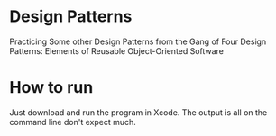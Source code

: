 # Design Patterns
Practicing Some other Design Patterns from the Gang of Four Design Patterns: Elements of Reusable Object-Oriented Software

# How to run
Just download and run the program in Xcode.
The output is all on the command line don't expect much.
